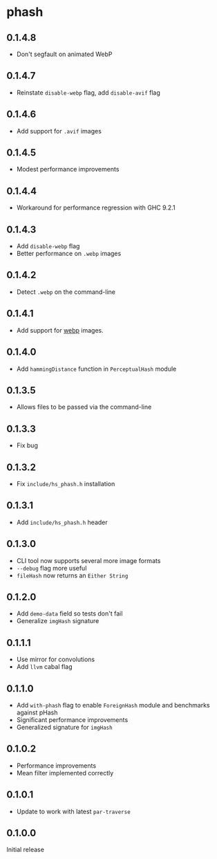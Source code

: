 # phash

## 0.1.4.8

  * Don't segfault on animated WebP

## 0.1.4.7

  * Reinstate `disable-webp` flag, add `disable-avif` flag

## 0.1.4.6

  * Add support for `.avif` images

## 0.1.4.5

  * Modest performance improvements

## 0.1.4.4

  * Workaround for performance regression with GHC 9.2.1

## 0.1.4.3

  * Add `disable-webp` flag
  * Better performance on `.webp` images

## 0.1.4.2

  * Detect `.webp` on the command-line

## 0.1.4.1

  * Add support for [webp](https://developers.google.com/speed/webp) images.

## 0.1.4.0

  * Add `hammingDistance` function in `PerceptualHash` module

## 0.1.3.5

  * Allows files to be passed via the command-line

## 0.1.3.3

  * Fix bug

## 0.1.3.2

  * Fix `include/hs_phash.h` installation

## 0.1.3.1

  * Add `include/hs_phash.h` header

## 0.1.3.0

  * CLI tool now supports several more image formats
  * `--debug` flag more useful
  * `fileHash` now returns an `Either String`

## 0.1.2.0

  * Add `demo-data` field so tests don't fail
  * Generalize `imgHash` signature

## 0.1.1.1

  * Use mirror for convolutions
  * Add `llvm` cabal flag

## 0.1.1.0

  * Add `with-phash` flag to enable `ForeignHash` module and benchmarks
    against pHash
  * Significant performance improvements
  * Generalized signature for `imgHash`

## 0.1.0.2

  * Performance improvements
  * Mean filter implemented correctly

## 0.1.0.1

  * Update to work with latest `par-traverse`

## 0.1.0.0

Initial release
